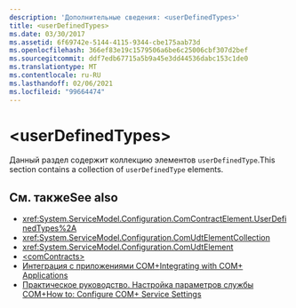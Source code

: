 ```yaml
---
description: 'Дополнительные сведения: <userDefinedTypes>'
title: <userDefinedTypes>
ms.date: 03/30/2017
ms.assetid: 6f69742e-5144-4115-9344-cbe175aab73d
ms.openlocfilehash: 366ef83e19c1579506a6be6c25006cbf307d2bef
ms.sourcegitcommit: ddf7edb67715a5b9a45e3dd44536dabc153c1de0
ms.translationtype: MT
ms.contentlocale: ru-RU
ms.lasthandoff: 02/06/2021
ms.locfileid: "99664474"
---
```

# \<userDefinedTypes>

<span data-ttu-id="51e02-102">Данный раздел содержит коллекцию элементов `userDefinedType`.</span><span class="sxs-lookup"><span data-stu-id="51e02-102">This section contains a collection of `userDefinedType` elements.</span></span>  
  
## <a name="see-also"></a><span data-ttu-id="51e02-103">См. также</span><span class="sxs-lookup"><span data-stu-id="51e02-103">See also</span></span>

- <xref:System.ServiceModel.Configuration.ComContractElement.UserDefinedTypes%2A>
- <xref:System.ServiceModel.Configuration.ComUdtElementCollection>
- <xref:System.ServiceModel.Configuration.ComUdtElement>
- [\<comContracts>](comcontracts.md)
- [<span data-ttu-id="51e02-104">Интеграция с приложениями COM+</span><span class="sxs-lookup"><span data-stu-id="51e02-104">Integrating with COM+ Applications</span></span>](../../../wcf/feature-details/integrating-with-com-plus-applications.md)
- [<span data-ttu-id="51e02-105">Практическое руководство. Настройка параметров службы COM+</span><span class="sxs-lookup"><span data-stu-id="51e02-105">How to: Configure COM+ Service Settings</span></span>](../../../wcf/feature-details/how-to-configure-com-service-settings.md)
